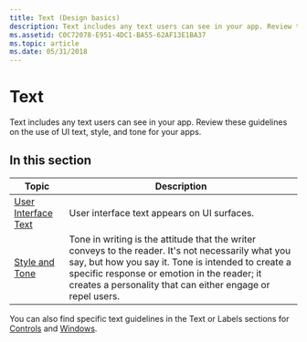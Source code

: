 ```yaml
---
title: Text (Design basics)
description: Text includes any text users can see in your app. Review these guidelines on the use of UI text, style, and tone for your apps.
ms.assetid: C0C72078-E951-4DC1-BA55-62AF13E1BA37
ms.topic: article
ms.date: 05/31/2018
---
```


# Text

Text includes any text users can see in your app. Review these guidelines on the use of UI text, style, and tone for your apps.

## In this section



| Topic                                            | Description                                                                                                                                                                                                                                                                       |
|--------------------------------------------------|-----------------------------------------------------------------------------------------------------------------------------------------------------------------------------------------------------------------------------------------------------------------------------------|
| [User Interface Text](text-ui.md)<br/>    | User interface text appears on UI surfaces.<br/>                                                                                                                                                                                                                            |
| [Style and Tone](text-style-tone.md)<br/> | Tone in writing is the attitude that the writer conveys to the reader. It's not necessarily what you say, but how you say it. Tone is intended to create a specific response or emotion in the reader; it creates a personality that can either engage or repel users.<br/> |



 

You can also find specific text guidelines in the Text or Labels sections for [Controls](controls.md) and [Windows](windows.md).

 

 





